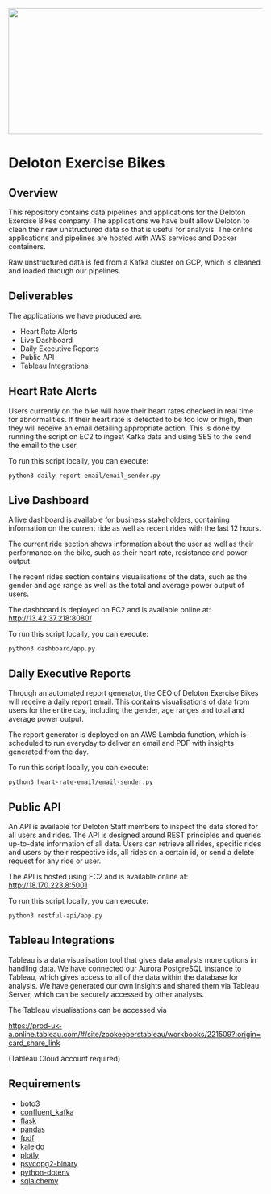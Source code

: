 <p align="center">
  <img src="https://user-images.githubusercontent.com/80271709/195068761-ceba3b0f-fa3a-43b1-aa63-3a775fbe1ed6.png" width="700" height="250" />
</p>

# Deloton Exercise Bikes

## Overview

This repository contains data pipelines and applications for the Deloton Exercise Bikes company. The applications we have built allow Deloton to clean their raw unstructured data so that is useful for analysis.
The online applications and pipelines are hosted with AWS services and Docker containers.

Raw unstructured data is fed from a Kafka cluster on GCP, which is cleaned and loaded through our pipelines.

## Deliverables

The applications we have produced are:

- Heart Rate Alerts
- Live Dashboard
- Daily Executive Reports
- Public API
- Tableau Integrations

## Heart Rate Alerts

Users currently on the bike will have their heart rates checked in real time for abnormalities. If their heart rate is detected to be too low or high, then they will receive an email detailing appropriate action. This is done by running the script on EC2 to ingest Kafka data and using SES to the send the email to the user.

To run this script locally, you can execute: 
```
python3 daily-report-email/email_sender.py
```

## Live Dashboard

A live dashboard is available for business stakeholders, containing information on the current ride as well as recent rides with the last 12 hours.

The current ride section shows information about the user as well as their performance on the bike, such as their heart rate, resistance and power output.

The recent rides section contains visualisations of the data, such as the gender and age range as well as the total and average power output of users.

The dashboard is deployed on EC2 and is available online at: http://13.42.37.218:8080/

To run this script locally, you can execute: 
```
python3 dashboard/app.py
```

## Daily Executive Reports

Through an automated report generator, the CEO of Deloton Exercise Bikes will receive a daily report email. This contains visualisations of data from users for the entire day, including the gender, age ranges and total and average power output.

The report generator is deployed on an AWS Lambda function, which is scheduled to run everyday to deliver an email and PDF with insights generated from the day.

To run this script locally, you can execute: 

```
python3 heart-rate-email/email-sender.py
```


## Public API

An API is available for Deloton Staff members to inspect the data stored for all users and rides. The API is designed around REST principles and queries up-to-date information of all data. Users can retrieve all rides, specific rides and users by their respective ids, all rides on a certain id, or send a delete request for any ride or user.

The API is hosted using EC2 and is available online at: http://18.170.223.8:5001

To run this script locally, you can execute: 

```
python3 restful-api/app.py
```

## Tableau Integrations

Tableau is a data visualisation tool that gives data analysts more options in handling data. We have connected our Aurora PostgreSQL instance to Tableau, which gives access to all of the data within the database for analysis. We have generated our own insights and shared them via Tableau Server, which can be securely accessed by other analysts.

The Tableau visualisations can be accessed via

https://prod-uk-a.online.tableau.com/#/site/zookeeperstableau/workbooks/221509?:origin=card_share_link

(Tableau Cloud account required)

## Requirements

- [boto3](https://pypi.org/project/boto3/)
- [confluent_kafka](https://docs.confluent.io/platform/current/clients/confluent-kafka-python/html/index.html)
- [flask](https://flask.palletsprojects.com/en/2.2.x/)
- [pandas](https://pypi.org/project/pandas/)
- [fpdf](https://pyfpdf.readthedocs.io/en/latest/)
- [kaleido](https://pypi.org/project/kaleido/)
- [plotly](https://pypi.org/project/plotly/)
- [psycopg2-binary](https://pypi.org/project/psycopg2-binary/)
- [python-dotenv](https://pypi.org/project/python-dotenv/)
- [sqlalchemy](https://pypi.org/project/SQLAlchemy/)
